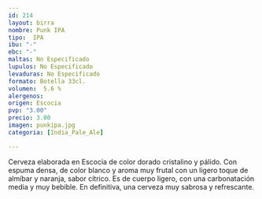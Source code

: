 ```yaml
---
id: 214
layout: birra
nombre: Punk IPA
tipo:  IPA
ibu: "-"
ebc: "-"
maltas: No Especificado
lupulos: No Especificado
levaduras: No Especificado
formato: Botella 33cl.
volumen:  5.6 %
alergenos: 
origen: Escocia
pvp: "3.00"
precio: 3.00
imagen: punkipa.jpg
categoria: [India_Pale_Ale]

---
```

Cerveza elaborada en Escocia de color dorado cristalino y pálido. Con espuma densa, de color blanco y aroma muy frutal con un ligero toque de almíbar y naranja, sabor cítrico. Es de cuerpo ligero, con una carbonatación media y muy bebible. En definitiva, una cerveza muy sabrosa y refrescante.